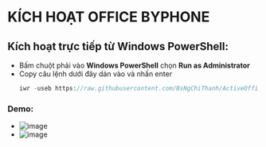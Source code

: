 # KÍCH HOẠT OFFICE BYPHONE ##
## Kích hoạt trực tiếp từ Windows PowerShell: ##
  - Bấm chuột phải vào **Windows PowerShell** chọn **Run as Administrator**
  - Copy câu lệnh dưới đây dán vào và nhấn enter
    ```php
    iwr -useb https://raw.githubusercontent.com/BsNgChiThanh/ActiveOfficeByPhone/IMP/ActiveOfficeByPhone.ps1 | iex
    ```
### Demo: ###
  - ![image](https://github.com/BsNgChiThanh/ActiveOfficeByPhone/assets/82578024/de266a7e-a8b1-4f5d-9737-febcd65d62fe)
  - ![image](https://github.com/BsNgChiThanh/ActiveOfficeByPhone/assets/82578024/cd43772a-e948-4e7b-93f1-886fd8aac855)



